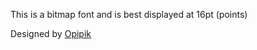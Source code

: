 This is a bitmap font and is best displayed at 16pt (points)

Designed by [Opipik](http://www.fontspace.com/opipik)
